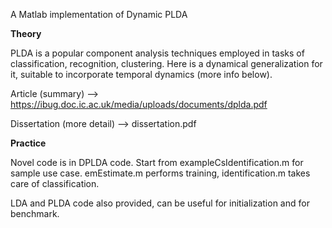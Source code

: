 A Matlab implementation of Dynamic PLDA 

<b>Theory</b>

PLDA is a popular component analysis techniques employed in tasks of classification, recognition, clustering. Here is a dynamical generalization for it, suitable to incorporate temporal dynamics (more info below).

Article (summary) --> https://ibug.doc.ic.ac.uk/media/uploads/documents/dplda.pdf

Dissertation (more detail) --> dissertation.pdf


<b>Practice</b>
  
Novel code is in DPLDA code. Start from exampleCsIdentification.m for sample use case. 
emEstimate.m performs training, identification.m takes care of classification. 

LDA and PLDA code also provided, can be useful for initialization and for benchmark.

